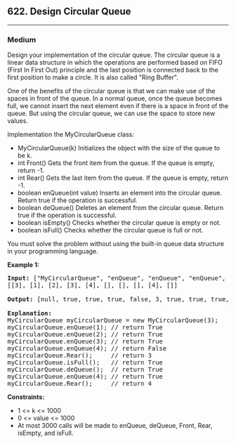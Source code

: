 <h2>622. Design Circular Queue</h2>
<hr>
<h3>Medium</h3>
<div>
<p>Design your implementation of the circular queue. The circular queue is a linear data structure in which the operations are performed based on FIFO (First In First Out) principle and the last position is connected back to the first position to make a circle. It is also called "Ring Buffer".

One of the benefits of the circular queue is that we can make use of the spaces in front of the queue. In a normal queue, once the queue becomes full, we cannot insert the next element even if there is a space in front of the queue. But using the circular queue, we can use the space to store new values.

Implementation the MyCircularQueue class:

  <ul>
    <li>MyCircularQueue(k) Initializes the object with the size of the queue to be k.</li>
    <li>int Front() Gets the front item from the queue. If the queue is empty, return -1.</li>
    <li>int Rear() Gets the last item from the queue. If the queue is empty, return -1.</li>
    <li>boolean enQueue(int value) Inserts an element into the circular queue. Return true if the operation is successful.</li>
    <li>boolean deQueue() Deletes an element from the circular queue. Return true if the operation is successful.</li>
    <li>boolean isEmpty() Checks whether the circular queue is empty or not.</li>
    <li>boolean isFull() Checks whether the circular queue is full or not.</li>
</ul>

You must solve the problem without using the built-in queue data structure in your programming language. </code>

<p><b>Example 1: </b></p>

<pre><strong>Input:</strong> ["MyCircularQueue", "enQueue", "enQueue", "enQueue", "enQueue", "Rear", "isFull", "deQueue", "enQueue", "Rear"]
[[3], [1], [2], [3], [4], [], [], [], [4], []]

<strong>Output:</strong> [null, true, true, true, false, 3, true, true, true, 4]

<strong>Explanation:</strong>
MyCircularQueue myCircularQueue = new MyCircularQueue(3);
myCircularQueue.enQueue(1); // return True
myCircularQueue.enQueue(2); // return True
myCircularQueue.enQueue(3); // return True
myCircularQueue.enQueue(4); // return False
myCircularQueue.Rear();     // return 3
myCircularQueue.isFull();   // return True
myCircularQueue.deQueue();  // return True
myCircularQueue.enQueue(4); // return True
myCircularQueue.Rear();     // return 4
</pre>

<p><b>Constraints:</b></p>
<ul> 
   <li>1 <= k <= 1000</li>
   <li>0 <= value <= 1000</li>
   <li>At most 3000 calls will be made to enQueue, deQueue, Front, Rear, isEmpty, and isFull.</li>
</ul>
</div>
